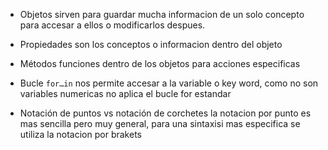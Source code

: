 * Objetos
sirven para guardar mucha informacion de un solo concepto para accesar a ellos
o modificarlos despues.

* Propiedades
son los conceptos o informacion dentro del objeto

* Métodos
funciones dentro de los objetos para acciones especificas

* Bucle `for…in`
nos permite accesar a la variable o key word, como no son variables numericas no aplica el bucle for estandar

* Notación de puntos vs notación de corchetes
la notacion por punto es mas sencilla pero muy general, para una sintaxisi mas especifica se utiliza la notacion 
por brakets